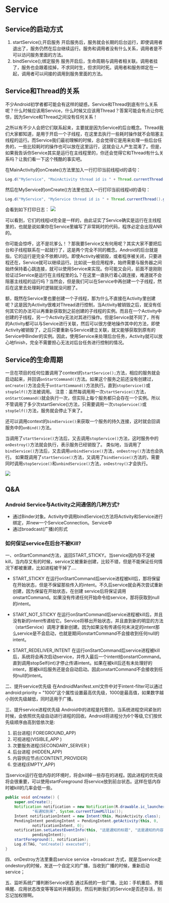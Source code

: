 # Service

## Service的启动方式
1. startService();开启服务
开启服务后，服务就会长期的后台运行，即使调用者退出了，服务仍然在后台继续运行。服务和调用者没有什么关系，调用者是不可以访问服务里面的方法。
2. bindService();绑定服务
服务开启后，生命周期与调用者相关联。调用者挂了，服务也会跟着挂掉，不求同时生，但求同时死。调用者和服务绑定在一起，调用者可以间接的调用到服务里面的方法。


## Service和Thread的关系
不少Android初学者都可能会有这样的疑惑，Service和Thread到底有什么关系呢？什么时候应该用Service，什么时候又应该用Thread？答案可能会有点让你吃惊，因为Service和Thread之间没有任何关系！

之所以有不少人会把它们联系起来，主要就是因为Service的后台概念。Thread我们大家都知道，是用于开启一个子线程，在这里去执行一些耗时操作就不会阻塞主线程的运行。而Service我们最初理解的时候，总会觉得它是用来处理一些后台任务的，一些比较耗时的操作也可以放在这里运行，这就会让人产生混淆了。但是，如果我告诉你Service其实是运行在主线程里的，你还会觉得它和Thread有什么关系吗？让我们看一下这个残酷的事实吧。

在MainActivity的onCreate()方法里加入一行打印当前线程id的语句：
```java
Log.d("MyService", "MainActivity thread id is " + Thread.currentThread().getId());
```
然后在MyService的onCreate()方法里也加入一行打印当前线程id的语句：
```java
Log.d("MyService", "MyService thread id is " + Thread.currentThread().getId());
```
会看到如下打印日志：
![](http://img.blog.csdn.net/20131029231358812?watermark/2/text/aHR0cDovL2Jsb2cuY3Nkbi5uZXQvZ3VvbGluX2Jsb2c=/font/5a6L5L2T/fontsize/400/fill/I0JBQkFCMA==/dissolve/70/gravity/SouthEast)

可以看到，它们的线程id完全是一样的，由此证实了Service确实是运行在主线程里的，也就是说如果你在Service里编写了非常耗时的代码，程序必定会出现ANR的。

你可能会惊呼，这不是坑爹么！？那我要Service又有何用呢？其实大家不要把后台和子线程联系在一起就行了，这是两个完全不同的概念。Android的后台就是指，它的运行是完全不依赖UI的。即使Activity被销毁，或者程序被关闭，只要进程还在，Service就可以继续运行。比如说一些应用程序，始终需要与服务器之间始终保持着心跳连接，就可以使用Service来实现。你可能又会问，前面不是刚刚验证过Service是运行在主线程里的么？在这里一直执行着心跳连接，难道就不会阻塞主线程的运行吗？当然会，但是我们可以在Service中再创建一个子线程，然后在这里去处理耗时逻辑就没问题了。

额，既然在Service里也要创建一个子线程，那为什么不直接在Activity里创建呢？这是因为Activity很难对Thread进行控制，当Activity被销毁之后，就没有任何其它的办法可以再重新获取到之前创建的子线程的实例。而且在一个Activity中创建的子线程，另一个Activity无法对其进行操作。但是Service就不同了，所有的Activity都可以与Service进行关联，然后可以很方便地操作其中的方法，即使Activity被销毁了，之后只要重新与Service建立关联，就又能够获取到原有的Service中Binder的实例。因此，使用Service来处理后台任务，Activity就可以放心地finish，完全不需要担心无法对后台任务进行控制的情况。

## Service的生命周期
一旦在项目的任何位置调用了context的`startService();`方法，相应的服务就会启动起来，并回调`onStartCommand()`方法。如果这个服务之前还没有创建过，`onCreate()`方法会先于`onStartCommand()`方法执行。直到`stopService()`或`stopSelf()`方法被调用。
注意：虽然每调用用一次`startService()`方法，`onStartCommand()`就会执行一次，但实际上每个服务都只会存在一个实例。所以不管调用了多少次startService()方法，只需要调用一次`stopService()`或`stopSelf()`方法，服务就会停止下来了。

还可以调用context的`bindService()`来获取一个服务的持久连接，这时就会回调服务中的`onBind()`方法。

当调用了`startService()`方法后，又去调用`stopService()`方法，这时服务中的`onDestroy()`方法就会执行，表示服务已经销毁了。
类似地，当调用了`bindService()`方法后，又去调用`unbindService()`方法，`onDestroy()`方法也会执行。
如果既调用了`startService()`方法，又调用了`bindService()`方法的，需要同时调用`stopService()`和`unbindService()`方法，`onDestroy()`才会执行。

![](http://upload-images.jianshu.io/upload_images/2243690-fe9f0af59a4c59a9.png?imageMogr2/auto-orient/strip%7CimageView2/2/w/1240)

## Q&A
### Android Service与Activity之间通信的几种方式?
* 通过Binder对象。Activity中调用bindService()方法将Activity和Service进行绑定，并new一个ServiceConnection。Service中
* 通过broadcast(广播)的形式


### 如何保证service在后台不被Kill?
一、onStartCommand方法，返回START_STICKY。当service因内存不足被kill，当内存又有的时候，service又被重新创建，比较不错，但是不能保证任何情况下都被重建，比如进程被干掉了....
* START_STICKY 在运行onStartCommand后service进程被kill后，那将保留在开始状态，但是不保留那些传入的intent。不久后service就会再次尝试重新创建，因为保留在开始状态，在创建     service后将保证调用onstartCommand。如果没有传递任何开始命令给service，那将获取到null的intent。

* START_NOT_STICKY 在运行onStartCommand后service进程被kill后，并且没有新的intent传递给它。Service将移出开始状态，并且直到新的明显的方法（startService）调用才重新创建。因为如果没有传递任何未决定的intent那么service是不会启动，也就是期间onstartCommand不会接收到任何null的intent。

* START_REDELIVER_INTENT 在运行onStartCommand后service进程被kill后，系统将会再次启动service，并传入最后一个intent给onstartCommand。直到调用stopSelf(int)才停止传递intent。如果在被kill后还有未处理好的intent，那被kill后服务还是会自动启动。因此onstartCommand不会接收到任何null的intent。

二、提升service优先级
在AndroidManifest.xml文件中对于intent-filter可以通过android:priority = "1000"这个属性设置最高优先级，1000是最高值，如果数字越小则优先级越低，同时适用于广播。

三、提升service进程优先级
Android中的进程是托管的，当系统进程空间紧张的时候，会依照优先级自动进行进程的回收。Android将进程分为6个等级,它们按优先级顺序由高到低依次是:

1. 前台进程( FOREGROUND_APP)
2. 可视进程(VISIBLE_APP )
3. 次要服务进程(SECONDARY_SERVER )
4. 后台进程 (HIDDEN_APP)
5. 内容供应节点(CONTENT_PROVIDER)
6. 空进程(EMPTY_APP)

当service运行在低内存的环境时，将会kill掉一些存在的进程。因此进程的优先级将会很重要，可以使用startForeground 将service放到前台状态。这样在低内存时被kill的几率会低一些。
```java
public void onCreate() {  
    super.onCreate();  
    Notification notification = new Notification(R.drawable.ic_launcher,  
            "有通知到来", System.currentTimeMillis());  
    Intent notificationIntent = new Intent(this, MainActivity.class);  
    PendingIntent pendingIntent = PendingIntent.getActivity(this, 0,  
            notificationIntent, 0);  
    notification.setLatestEventInfo(this, "这是通知的标题", "这是通知的内容",  
            pendingIntent);  
    startForeground(1, notification);  
    Log.d(TAG, "onCreate() executed");  
}  
```

四、onDestroy方法里重启service
service +broadcast  方式，就是当service走ondestory的时候，发送一个自定义的广播，当收到广播的时候，重新启动service；

五、监听系统广播判断Service状态
通过系统的一些广播，比如：手机重启、界面唤醒、应用状态改变等等监听并捕获到，然后判断我们的Service是否还存活，别忘记加权限啊。
